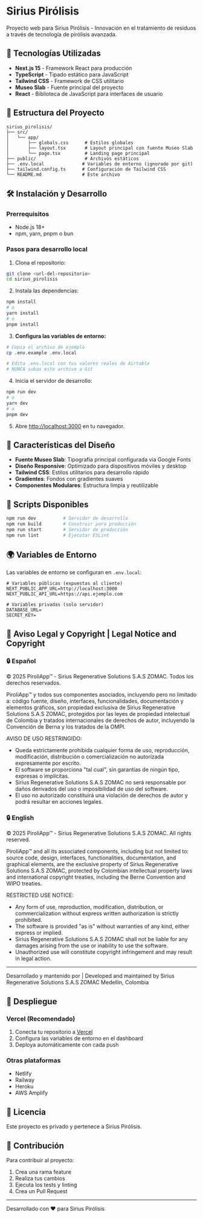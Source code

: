 # Sirius Pirólisis

Proyecto web para Sirius Pirólisis - Innovación en el tratamiento de residuos a través de tecnología de pirólisis avanzada.

## 🚀 Tecnologías Utilizadas

- **Next.js 15** - Framework React para producción
- **TypeScript** - Tipado estático para JavaScript
- **Tailwind CSS** - Framework de CSS utilitario
- **Museo Slab** - Fuente principal del proyecto
- **React** - Biblioteca de JavaScript para interfaces de usuario

## 📁 Estructura del Proyecto

```
sirius_pirolisis/
├── src/
│   └── app/
│       ├── globals.css      # Estilos globales
│       ├── layout.tsx       # Layout principal con fuente Museo Slab
│       └── page.tsx         # Landing page principal
├── public/                  # Archivos estáticos
├── .env.local              # Variables de entorno (ignorado por git)
├── tailwind.config.ts      # Configuración de Tailwind CSS
└── README.md               # Este archivo
```

## 🛠️ Instalación y Desarrollo

### Prerrequisitos
- Node.js 18+ 
- npm, yarn, pnpm o bun

### Pasos para desarrollo local

1. Clona el repositorio:
```bash
git clone <url-del-repositorio>
cd sirius_pirolisis
```

2. Instala las dependencias:
```bash
npm install
# o
yarn install
# o
pnpm install
```

3. **Configura las variables de entorno:**
```bash
# Copia el archivo de ejemplo
cp .env.example .env.local

# Edita .env.local con tus valores reales de Airtable
# NUNCA subas este archivo a Git
```

4. Inicia el servidor de desarrollo:
```bash
npm run dev
# o
yarn dev
# o
pnpm dev
```

5. Abre [http://localhost:3000](http://localhost:3000) en tu navegador.

## 🎨 Características del Diseño

- **Fuente Museo Slab**: Tipografía principal configurada via Google Fonts
- **Diseño Responsive**: Optimizado para dispositivos móviles y desktop
- **Tailwind CSS**: Estilos utilitarios para desarrollo rápido
- **Gradientes**: Fondos con gradientes suaves
- **Componentes Modulares**: Estructura limpia y reutilizable

## 📝 Scripts Disponibles

```bash
npm run dev          # Servidor de desarrollo
npm run build        # Construir para producción
npm run start        # Servidor de producción
npm run lint         # Ejecutar ESLint
```

## 🌍 Variables de Entorno

Las variables de entorno se configuran en `.env.local`:

```env
# Variables públicas (expuestas al cliente)
NEXT_PUBLIC_APP_URL=http://localhost:3000
NEXT_PUBLIC_API_URL=https://api.ejemplo.com

# Variables privadas (solo servidor)
DATABASE_URL=
SECRET_KEY=
```

## 📜 Aviso Legal y Copyright | Legal Notice and Copyright

### 🔒 Español

© 2025 PiroliApp™ - Sirius Regenerative Solutions S.A.S ZOMAC. Todos los derechos reservados.

PiroliApp™ y todos sus componentes asociados, incluyendo pero no limitado a: código fuente, diseño, interfaces, funcionalidades, documentación y elementos gráficos, son propiedad exclusiva de Sirius Regenerative Solutions S.A.S ZOMAC, protegidos por las leyes de propiedad intelectual de Colombia y tratados internacionales de derechos de autor, incluyendo la Convención de Berna y los tratados de la OMPI.

AVISO DE USO RESTRINGIDO:
- Queda estrictamente prohibida cualquier forma de uso, reproducción, modificación, distribución o comercialización no autorizada expresamente por escrito.
- El software se proporciona "tal cual", sin garantías de ningún tipo, expresas o implícitas.
- Sirius Regenerative Solutions S.A.S ZOMAC no será responsable por daños derivados del uso o imposibilidad de uso del software.
- El uso no autorizado constituirá una violación de derechos de autor y podrá resultar en acciones legales.

### 🔒 English

© 2025 PiroliApp™ - Sirius Regenerative Solutions S.A.S ZOMAC. All rights reserved.

PiroliApp™ and all its associated components, including but not limited to: source code, design, interfaces, functionalities, documentation, and graphical elements, are the exclusive property of Sirius Regenerative Solutions S.A.S ZOMAC, protected by Colombian intellectual property laws and international copyright treaties, including the Berne Convention and WIPO treaties.

RESTRICTED USE NOTICE:
- Any form of use, reproduction, modification, distribution, or commercialization without express written authorization is strictly prohibited.
- The software is provided "as is" without warranties of any kind, either express or implied.
- Sirius Regenerative Solutions S.A.S ZOMAC shall not be liable for any damages arising from the use or inability to use the software.
- Unauthorized use will constitute copyright infringement and may result in legal action.

---
Desarrollado y mantenido por | Developed and maintained by
Sirius Regenerative Solutions S.A.S ZOMAC
Medellín, Colombia

## 🚀 Despliegue

### Vercel (Recomendado)
1. Conecta tu repositorio a [Vercel](https://vercel.com)
2. Configura las variables de entorno en el dashboard
3. Deploya automáticamente con cada push

### Otras plataformas
- Netlify
- Railway
- Heroku
- AWS Amplify

## 📄 Licencia

Este proyecto es privado y pertenece a Sirius Pirólisis.

## 👥 Contribución

Para contribuir al proyecto:
1. Crea una rama feature
2. Realiza tus cambios
3. Ejecuta los tests y linting
4. Crea un Pull Request

---

Desarrollado con ❤️ para Sirius Pirólisis
